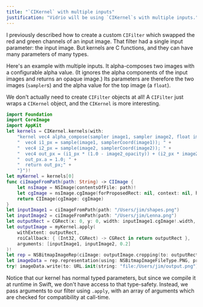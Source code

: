 ```yaml
---
title: "`CIKernel` with multiple inputs"
justification: "Vidrio will be using `CIKernel`s with multiple inputs."
---
```


I previously described how to create a custom `CIFilter` which swapped the red and green channels of an input image. That filter had a single input parameter: the input image. But kernels are C functions, and they can have many parameters of many types.

Here's an example with multiple inputs. It alpha-composes two images with a configurable alpha value. (It ignores the alpha components of the input images and returns an opaque image.) Its parameters are therefore the two images (`sampler`s) and the alpha value for the top image (a `float`).

We don't actually need to create `CIFilter` objects at all! A `CIFilter` just wraps a `CIKernel` object, and the `CIKernel` is more interesting.

```swift
import Foundation
import CoreImage
import AppKit
let kernels = CIKernel.kernels(with:
    "kernel vec4 alpha_compose(sampler image1, sampler image2, float image2_opacity) { " +
    "  vec4 i1_px = sample(image1, samplerCoord(image1)); " +
    "  vec4 i2_px = sample(image2, samplerCoord(image2)); " +
    "  vec4 out_px = (i1_px * (1.0 - image2_opacity)) + (i2_px * image2_opacity); " +
    "  out_px.a = 1.0; " +
    "  return out_px;" +
    "}")!
let myKernel = kernels[0]
func ciImageFromPath(path: String) -> CIImage {
    let nsImage = NSImage(contentsOfFile: path)!
    let cgImage = nsImage.cgImage(forProposedRect: nil, context: nil, hints: [:])!
    return CIImage(cgImage: cgImage)
}
let inputImage1 = ciImageFromPath(path: "/Users/jim/shapes.png")
let inputImage2 = ciImageFromPath(path: "/Users/jim/Lenna.png")
let outputRect = CGRect(x: 0, y: 0, width: inputImage1.cgImage!.width, height: inputImage2.cgImage!.width)
let outputImage = myKernel.apply(
    withExtent: outputRect,
    roiCallback: { (Int32, CGRect) -> CGRect in return outputRect },
    arguments: [inputImage1, inputImage2, 0.2]
)!
let rep = NSBitmapImageRep(ciImage: outputImage.cropping(to: outputRect))
let imageData = rep.representation(using: NSBitmapImageFileType.PNG, properties: [:])!
try! imageData.write(to: URL.init(string: "file:/Users/jim/output.png")!, options: NSData.WritingOptions.atomic)
```

Notice that our kernel has normal typed parameters, but since we compile it at runtime in Swift, we don't have access to that type-safety. Instead, we pass arguments to our filter using `.apply`, with an array of arguments which are checked for compatibility at call-time.
